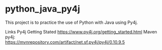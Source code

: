 # python_java_py4j

This project is to practice the use of Python with Java using Py4j.

Links
    Py4j Getting Stated
        https://www.py4j.org/getting_started.html
    Maven py4j:  
        https://mvnrepository.com/artifact/net.sf.py4j/py4j/0.10.9.5
    



